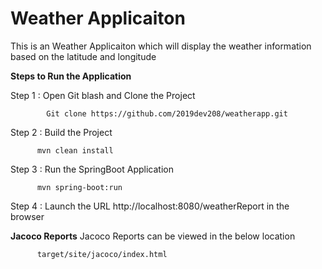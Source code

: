 # Weather Applicaiton
 
  This is an Weather Applicaiton which will display the weather information based on the latitude and longitude
  
<b>Steps to Run the Application</b>

Step 1 : Open Git blash and Clone the Project 

            Git clone https://github.com/2019dev208/weatherapp.git

Step 2 : Build the Project          

          mvn clean install

Step 3 : Run the SpringBoot Application

          mvn spring-boot:run      

Step 4  : Launch  the URL http://localhost:8080/weatherReport in the browser

<b> Jacoco Reports</b>
    Jacoco Reports can be viewed in the below location 
    
          target/site/jacoco/index.html
